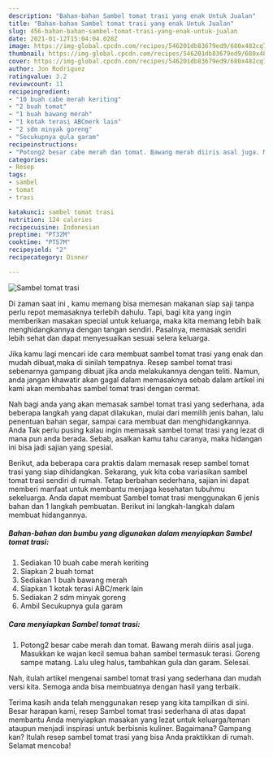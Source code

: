 ```yaml
---
description: "Bahan-bahan Sambel tomat trasi yang enak Untuk Jualan"
title: "Bahan-bahan Sambel tomat trasi yang enak Untuk Jualan"
slug: 456-bahan-bahan-sambel-tomat-trasi-yang-enak-untuk-jualan
date: 2021-01-12T15:04:04.028Z
image: https://img-global.cpcdn.com/recipes/546201db83679ed9/680x482cq70/sambel-tomat-trasi-foto-resep-utama.jpg
thumbnail: https://img-global.cpcdn.com/recipes/546201db83679ed9/680x482cq70/sambel-tomat-trasi-foto-resep-utama.jpg
cover: https://img-global.cpcdn.com/recipes/546201db83679ed9/680x482cq70/sambel-tomat-trasi-foto-resep-utama.jpg
author: Jon Rodriguez
ratingvalue: 3.2
reviewcount: 11
recipeingredient:
- "10 buah cabe merah keriting"
- "2 buah tomat"
- "1 buah bawang merah"
- "1 kotak terasi ABCmerk lain"
- "2 sdm minyak goreng"
- "Secukupnya gula garam"
recipeinstructions:
- "Potong2 besar cabe merah dan tomat. Bawang merah diiris asal juga. Masukkan ke wajan kecil semua bahan sambel termasuk terasi. Goreng sampe matang. Lalu uleg halus, tambahkan gula dan garam. Selesai."
categories:
- Resep
tags:
- sambel
- tomat
- trasi

katakunci: sambel tomat trasi 
nutrition: 124 calories
recipecuisine: Indonesian
preptime: "PT32M"
cooktime: "PT57M"
recipeyield: "2"
recipecategory: Dinner

---
```



![Sambel tomat trasi](https://img-global.cpcdn.com/recipes/546201db83679ed9/680x482cq70/sambel-tomat-trasi-foto-resep-utama.jpg)

Di zaman  saat ini , kamu memang bisa memesan makanan siap saji tanpa perlu repot memasaknya terlebih dahulu. Tapi, bagi kita yang ingin memberikan masakan special untuk keluarga, maka kita memang lebih baik menghidangkannya dengan tangan sendiri. Pasalnya, memasak sendiri lebih sehat dan dapat menyesuaikan sesuai selera keluarga.

Jika kamu lagi mencari ide cara membuat sambel tomat trasi yang enak dan mudah dibuat,maka di sinilah tempatnya. Resep sambel tomat trasi  sebenarnya gampang dibuat jika anda melakukannya dengan teliti. Namun, anda jangan khawatir akan gagal dalam memasaknya 
sebab dalam artikel ini kami akan membahas sambel tomat trasi dengan cermat.  



Nah bagi anda yang akan memasak sambel tomat trasi yang sederhana, ada beberapa langkah yang dapat dilakukan, mulai dari memilih jenis bahan, lalu penentuan bahan segar, sampai cara membuat dan menghidangkannya. Anda Tak perlu pusing kalau ingin memasak sambel tomat trasi yang lezat di mana pun anda berada. Sebab, asalkan kamu  tahu caranya, maka hidangan ini bisa jadi sajian yang spesial.

Berikut, ada beberapa cara praktis  dalam memasak resep sambel tomat trasi yang siap dihidangkan. Sekarang, yuk kita coba variasikan sambel tomat trasi sendiri di rumah. Tetap berbahan sederhana, sajian ini dapat memberi manfaat untuk membantu menjaga kesehatan tubuhmu sekeluarga. Anda dapat membuat Sambel tomat trasi menggunakan 6 jenis bahan dan 1 langkah pembuatan. Berikut ini langkah-langkah dalam membuat hidangannya.

<!--inarticleads1-->

##### Bahan-bahan dan bumbu yang digunakan dalam menyiapkan Sambel tomat trasi:

1. Sediakan 10 buah cabe merah keriting
1. Siapkan 2 buah tomat
1. Sediakan 1 buah bawang merah
1. Siapkan 1 kotak terasi ABC/merk lain
1. Sediakan 2 sdm minyak goreng
1. Ambil Secukupnya gula garam




<!--inarticleads2-->

##### Cara menyiapkan Sambel tomat trasi:

1. Potong2 besar cabe merah dan tomat. Bawang merah diiris asal juga. Masukkan ke wajan kecil semua bahan sambel termasuk terasi. Goreng sampe matang. Lalu uleg halus, tambahkan gula dan garam. Selesai.




Nah, itulah artikel mengenai  sambel tomat trasi  yang sederhana dan mudah versi kita. Semoga anda bisa membuatnya dengan hasil yang terbaik. 

Terima kasih anda telah menggunakan resep yang kita tampilkan di sini. Besar harapan kami, resep  Sambel tomat trasi sederhana di atas dapat membantu Anda menyiapkan masakan yang lezat untuk keluarga/teman ataupun menjadi inspirasi untuk berbisnis kuliner. Bagaimana? Gampang kan? Itulah resep sambel tomat trasi yang bisa Anda praktikkan di rumah. Selamat mencoba!

